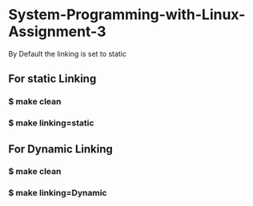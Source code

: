 # System-Programming-with-Linux-Assignment-3
By Default the linking is set to static

## For static Linking

### $ make clean
### $ make linking=static

## For Dynamic Linking

### $ make clean
### $ make linking=Dynamic
